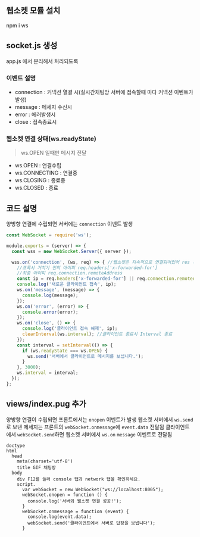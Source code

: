 ## 웹소켓 모듈 설치
npm i ws

## socket.js 생성 
app.js 에서 분리해서 처리되도록

### 이벤트 설명
- connection : 커넥션 열결 시(실시간채팅방 서버에 접속할때 마다 커넥션 이벤트가 발생)
- message : 메세지 수신시
- error : 에러발생시
- close : 접속종료시

### 웹소켓 연결 상태(ws.readyState)
> ws.OPEN 일때만 메시지 전달
- ws.OPEN : 연결수립
- ws.CONNECTING : 연결중
- ws.CLOSING : 종료중
- ws.CLOSED : 종료

## 코드 설명
양방향 연결에 수립되면 서버에는 `connection` 이벤트 발생
```javascript
const WebSocket = require('ws');

module.exports = (server) => {
  const wss = new WebSocket.Server({ server });

  wss.on('connection', (ws, req) => { //웹소켓은 지속적으로 연결되어있어 res 가 없음
    //프록시 거치기 전의 아이피 req.headers['x-forwarded-for']
    //최종 아이피 req.connection.remoteAddress
    const ip = req.headers['x-forwarded-for'] || req.connection.remoteAddress;
    console.log('새로운 클라이언트 접속', ip);
    ws.on('message', (message) => {
      console.log(message);
    });
    ws.on('error', (error) => {
      console.error(error);
    });
    ws.on('close', () => {
      console.log('클라이언트 접속 해제', ip);
      clearInterval(ws.interval); //클라이언트 종료시 Interval 종료
    });
    const interval = setInterval(() => {
      if (ws.readyState === ws.OPEN) {
        ws.send('서버에서 클라이언트로 메시지를 보냅니다.');
      }
    }, 3000);
    ws.interval = interval;
  });
};
```

## views/index.pug 추가
양방향 연결이 수립되면 프론트에서는 `onopen` 이벤트가 발생
웹소켓 서버에서 `ws.send` 로 보낸 메세지는 프론트의 `webSocket.onmessage`에 `event.data` 전달됨
클라이언트에서 `webSocket.send`하면 웹소켓 서버에서 `ws.on` `message` 이벤트로 전달됨
```pug
doctype
html
  head
    meta(charset='utf-8')
    title GIF 채팅방
  body
    div F12를 눌러 console 탭과 network 탭을 확인하세요.
    script.
      var webSocket = new WebSocket("ws://localhost:8005");
      webSocket.onopen = function () {
        console.log('서버와 웹소켓 연결 성공!');
      }
      webSocket.onmessage = function (event) {
        console.log(event.data);
        webSocket.send('클라이언트에서 서버로 답장을 보냅니다');
      }
```